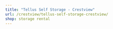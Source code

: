 ```yaml
---
title: "Tellus Self Storage - Crestview"
url: /crestview/tellus-self-storage-crestview/
shop: storage rental
---
```

